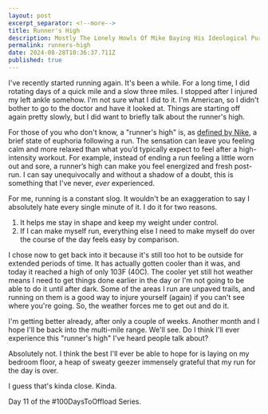 ```yaml
---
layout: post
excerpt_separator: <!--more-->
title: Runner's High
description: Mostly The Lonely Howls Of Mike Baying His Ideological Purity At The Moon
permalink: runners-high
date: 2024-08-28T10:36:37.711Z
published: true
---
```


I've recently started running again. It's been a while. For a long time, I did rotating days of a quick mile and a slow three miles. I stopped after I injured my left ankle somehow. I'm not sure what I did to it. I'm American, so I didn't bother to go to the doctor and have it looked at. Things are starting off again pretty slowly, but I did want to briefly talk about the runner's high.

<!--more-->

For those of you who don't know, a "runner's high" is, as [defined by Nike](https://www.nike.com/a/runners-high-benefits), a brief state of euphoria following a run. The sensation can leave you feeling calm and more relaxed than what you’d typically expect to feel after a high-intensity workout. For example, instead of ending a run feeling a little worn out and sore, a runner’s high can make you feel energized and fresh post-run. I can say unequivocally and without a shadow of a doubt, this is something that I've never, _ever_ experienced.

For me, running is a constant slog. It wouldn't be an exaggeration to say I absolutely hate every single minute of it. I do it for two reasons.

1. It helps me stay in shape and keep my weight under control.
2. If I can make myself run, everything else I need to make myself do over the course of the day feels easy by comparison.

I chose now to get back into it because it's still too hot to be outside for extended periods of time. It has actually gotten cooler than it was, and today it reached a high of only 103F (40C). The cooler yet still hot weather means I need to get things done earlier in the day or I'm not going to be able to do it until after dark. Some of the areas I run are unpaved trails, and running on them is a good way to injure yourself (again) if you can't see where you're going. So, the weather forces me to get out and do it.

I'm getting better already, after only a couple of weeks. Another month and I hope I'll be back into the multi-mile range. We'll see. Do I think I'll ever experience this "runner's high" I've heard people talk about? 

Absolutely not. I think the best I'll ever be able to hope for is laying on my bedroom floor, a heap of sweaty geezer immensely grateful that my run for the day is over. 

I guess that's kinda close. Kinda.

Day 11 of the #100DaysToOffload Series.
